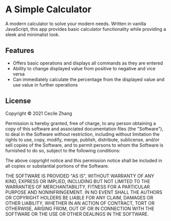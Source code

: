 # A Simple Calculator

<p>A modern calculator to solve your modern needs. Written in vanilla JavaScript, this app provides basic calculator functionality while providing a sleek and minimalist look.
  
<h2>Features</h2>
<ul>
  <li>Offers basic operations and displays all commands as they are entered</li>
  <li>Ability to change displayed value from positive to negative and vice versa</li>
  <li>Can immediately calculate the percentage from the displayed value and use value in further operations</li>
</ul>

<h2>License</h2>

<p>Copyright &copy; 2021 Cecile Zhang

Permission is hereby granted, free of charge, to any person obtaining a copy
of this software and associated documentation files (the "Software"), to deal
in the Software without restriction, including without limitation the rights
to use, copy, modify, merge, publish, distribute, sublicense, and/or sell
copies of the Software, and to permit persons to whom the Software is
furnished to do so, subject to the following conditions:

The above copyright notice and this permission notice shall be included in all
copies or substantial portions of the Software.

THE SOFTWARE IS PROVIDED "AS IS", WITHOUT WARRANTY OF ANY KIND, EXPRESS OR
IMPLIED, INCLUDING BUT NOT LIMITED TO THE WARRANTIES OF MERCHANTABILITY,
FITNESS FOR A PARTICULAR PURPOSE AND NONINFRINGEMENT. IN NO EVENT SHALL THE
AUTHORS OR COPYRIGHT HOLDERS BE LIABLE FOR ANY CLAIM, DAMAGES OR OTHER
LIABILITY, WHETHER IN AN ACTION OF CONTRACT, TORT OR OTHERWISE, ARISING FROM,
OUT OF OR IN CONNECTION WITH THE SOFTWARE OR THE USE OR OTHER DEALINGS IN THE
SOFTWARE.
</p>
